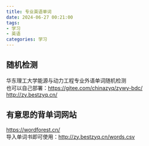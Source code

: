 ```yaml
---
title: 专业英语单词
date: 2024-06-27 00:21:00
tags: 
- 学习
- 英语
categories: 学习
---
```

## 随机检测
华东理工大学能源与动力工程专业外语单词随机检测  
也可以自己部署：https://gitee.com/chinazyq/zywy-bdc/  
http://zy.bestzyq.cn/

## 有意思的背单词网站
https://wordforest.cn/  
导入单词书即可使用：http://zy.bestzyq.cn/words.csv